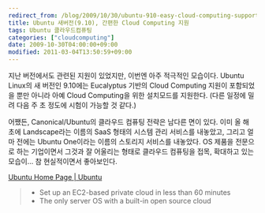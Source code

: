 ```yaml
---
redirect_from: /blog/2009/10/30/ubuntu-910-easy-cloud-computing-support/
title: Ubuntu 새버전(9.10), 간편한 Cloud Computing 지원
tags: Ubuntu 클라우드컴퓨팅
categories: ["cloudcomputing"]
date: 2009-10-30T04:00:00+09:00
modified: 2011-03-04T13:50:59+09:00
---
```

지난 버전에서도 관련된 지원이 있었지만, 이번엔 아주 적극적인 모습이다.
Ubuntu Linux의 새 버전인 9.10에는 Eucalyptus 기반의 Cloud Computing 지원이
포함되었을 뿐만 아니라 아예 Cloud Computing을 위한 설치모드를 지원한다.
(다른 일정에 밀려 다음 주 초 정도에 시험이 가능할 것 같다.)

어쨌든, Canonical/Ubuntu의 클라우드 컴퓨팅 전략은 남다른 면이 있다. 이미
올 해 초에 Landscape라는 이름의 SaaS 형태의 시스템 관리 서비스를 내놓았고,
그리고 얼마 전에는 Ubuntu One이라는 이름의 스토리지 서비스를 내놓았다.
OS 제품을 전문으로 하는 기업이면서 그것과 잘 어울리는 형태로 클라우드
컴퓨팅을 접목, 확대하고 있는 모습이... 참 현실적이면서 좋아보인다.

[Ubuntu Home Page \| Ubuntu](http://www.ubuntu.com/)

> * Set up an EC2-based private cloud in less than 60 minutes
> * The only server OS with a built-in open source cloud

